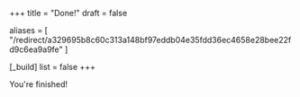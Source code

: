 +++
title = "Done!"
draft = false

aliases = [
  "/redirect/a329695b8c60c313a148bf97eddb04e35fdd36ec4658e28bee22fd9c6ea9a9fe"
]

[_build]
list = false
+++

You're finished!
